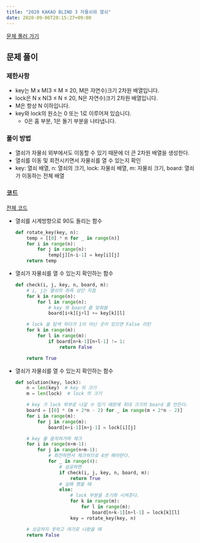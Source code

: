 ```yaml
---
title: "2020 KAKAO BLIND 3 자물쇠와 열쇠"
date: 2020-09-06T20:15:27+09:00
---
```


[문제 풀러 가기](https://programmers.co.kr/learn/courses/30/lessons/60059)



## 문제 풀이

### 제한사항

- key는 M x M(3 ≤ M ≤ 20, M은 자연수)크기 2차원 배열입니다.
- lock은 N x N(3 ≤ N ≤ 20, N은 자연수)크기 2차원 배열입니다.
- M은 항상 N 이하입니다.
- key와 lock의 원소는 0 또는 1로 이루어져 있습니다.
  - 0은 홈 부분, 1은 돌기 부분을 나타냅니다.



### 풀이 방법

- 열쇠가 자물쇠 외부에서도 이동할 수 있기 때문에 더 큰 2차원 배열을 생성한다.
- 열쇠를 이동 및 회전시키면서 자물쇠를 열 수 있는지 확인
- key: 열쇠 배열, n: 열쇠의 크기, lock: 자물쇠 배열, m: 자물쇠 크기, board: 열쇠가 이동하는 전체 배열



### 코드

[전체 코드](https://github.com/hhk9292/algorithm/blob/master/2020KAKAOBLIND/3.py)

- 열쇠를 시계방향으로 90도 돌리는 함수

  ```python
  def rotate_key(key, n):
      temp = [[0] * n for _ in range(n)]
      for i in range(n):
          for j in range(n):
              temp[j][n-i-1] = key[i][j]
      return temp
  ```

  

- 열쇠가 자물쇠를 열 수 있는지 확인하는 함수

  ```python
  def check(i, j, key, n, board, m):
      # i, j는 열쇠의 좌측 상단 지점
      for k in range(n):
          for l in range(n):
              # key 와 board 를 맞춰봄
              board[i+k][j+l] += key[k][l]
  
      # lock 을 탐색 하다가 1이 아닌 곳이 있으면 False 리턴
      for k in range(m):
          for l in range(m):
              if board[n+k-1][n+l-1] != 1:
                  return False
  
      return True
  ```

  

- 열쇠가 자물쇠를 열 수 있는지 확인하는 함수

  ```python
  def solution(key, lock):
      n = len(key)  # key 의 크기
      m = len(lock)  # lock 의 크기
  
      # key 가 lock 외부로 나갈 수 있기 때문에 최대 크기의 board 를 만든다.
      board = [[0] * (m + 2*n - 2) for _ in range(m + 2*n - 2)]
      for i in range(m):
          for j in range(m):
              board[n+i-1][n+j-1] = lock[i][j]
  
      # key 를 움직여가며 체크
      for i in range(n+m-1):
          for j in range(n+m-1):
              # 회전하면서 체크하므로 4번 해야한다.
              for _ in range(4):
                  # 성공하면
                  if check(i, j, key, n, board, m):
                      return True
                  # 실패 했을 때
                  else:
                      # lock 부분을 초기화 시켜준다.
                      for k in range(m):
                          for l in range(m):
                              board[n+k-1][n+l-1] = lock[k][l]
                      key = rotate_key(key, n)
  
      # 성공하지 못하고 여기로 나왔을 때
      return False
  ```

  

  
